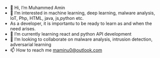 - 👋 Hi, I’m Muhammed Amin
- 👀 I’m interested in machine learning, deep learning, malware analysis, IoT, Php, HTML, java, js,python etc.
- As a developer, it is importantu to be ready to learn as and when the need arises.
- 🌱 I’m currently learning react and python API development
- 💞️ I’m looking to collaborate on malware analysis, intrusion detection, adversarial learning
- 📫 How to reach me maminu0@outlook.com

<!---
maminu0/maminu0 is a ✨ special ✨ repository because its `README.md` (this file) appears on your GitHub profile.
You can click the Preview link to take a look at your changes.
--->
